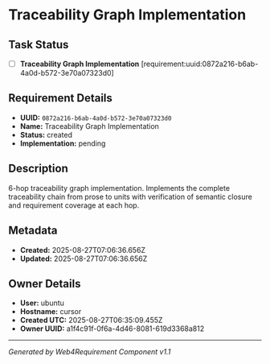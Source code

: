 # Traceability Graph Implementation

## Task Status
- [ ] **Traceability Graph Implementation** [requirement:uuid:0872a216-b6ab-4a0d-b572-3e70a07323d0]

## Requirement Details

- **UUID:** `0872a216-b6ab-4a0d-b572-3e70a07323d0`
- **Name:** Traceability Graph Implementation
- **Status:** created
- **Implementation:** pending

## Description

6-hop traceability graph implementation. Implements the complete traceability chain from prose to units with verification of semantic closure and requirement coverage at each hop.

## Metadata

- **Created:** 2025-08-27T07:06:36.656Z
- **Updated:** 2025-08-27T07:06:36.656Z

## Owner Details

- **User:** ubuntu
- **Hostname:** cursor
- **Created UTC:** 2025-08-27T06:35:09.455Z
- **Owner UUID:** a1f4c91f-0f6a-4d46-8081-619d3368a812

---

*Generated by Web4Requirement Component v1.1*